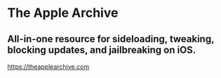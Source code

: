 # The Apple Archive
## All-in-one resource for sideloading, tweaking, blocking updates, and jailbreaking on iOS.
https://theapplearchive.com
